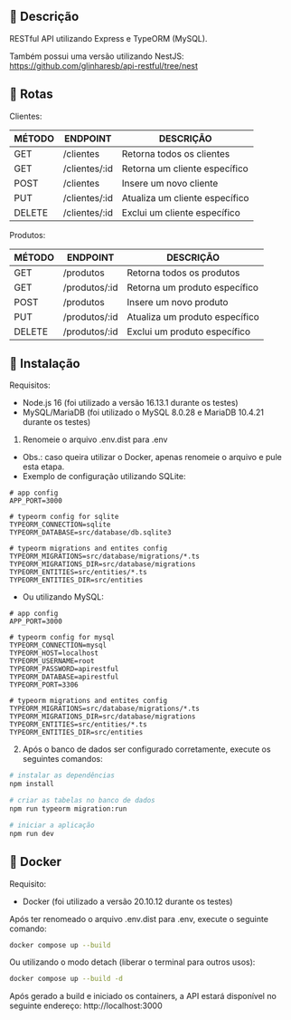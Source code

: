## :book: Descrição

RESTful API utilizando Express e TypeORM (MySQL).

Também possui uma versão utilizando NestJS: https://github.com/glinharesb/api-restful/tree/nest

## :open_file_folder: Rotas

Clientes:

| MÉTODO | ENDPOINT| DESCRIÇÃO|
|-|-|-|
| GET| /clientes| Retorna todos os clientes|
| GET| /clientes/:id| Retorna um cliente específico|
|POST|/clientes|Insere um novo cliente|
|PUT|/clientes/:id|Atualiza um cliente específico|
|DELETE|/clientes/:id|Exclui um cliente específico

Produtos:

| MÉTODO | ENDPOINT| DESCRIÇÃO|
|-|-|-|
| GET| /produtos| Retorna todos os produtos|
| GET| /produtos/:id| Retorna um produto específico|
|POST|/produtos|Insere um novo produto|
|PUT|/produtos/:id|Atualiza um produto específico|
|DELETE|/produtos/:id|Exclui um produto específico

## :rocket: Instalação 

Requisitos:
- Node.js 16 (foi utilizado a versão 16.13.1 durante os testes)
- MySQL/MariaDB (foi utilizado o MySQL 8.0.28 e MariaDB 10.4.21 durante os testes)

1. Renomeie o arquivo .env.dist para .env
- Obs.: caso queira utilizar o Docker, apenas renomeie o arquivo e pule esta etapa.
- Exemplo de configuração utilizando SQLite:

```
# app config
APP_PORT=3000

# typeorm config for sqlite
TYPEORM_CONNECTION=sqlite
TYPEORM_DATABASE=src/database/db.sqlite3

# typeorm migrations and entites config
TYPEORM_MIGRATIONS=src/database/migrations/*.ts
TYPEORM_MIGRATIONS_DIR=src/database/migrations
TYPEORM_ENTITIES=src/entities/*.ts
TYPEORM_ENTITIES_DIR=src/entities
```

- Ou utilizando MySQL:
```
# app config
APP_PORT=3000

# typeorm config for mysql
TYPEORM_CONNECTION=mysql
TYPEORM_HOST=localhost
TYPEORM_USERNAME=root
TYPEORM_PASSWORD=apirestful
TYPEORM_DATABASE=apirestful
TYPEORM_PORT=3306

# typeorm migrations and entites config
TYPEORM_MIGRATIONS=src/database/migrations/*.ts
TYPEORM_MIGRATIONS_DIR=src/database/migrations
TYPEORM_ENTITIES=src/entities/*.ts
TYPEORM_ENTITIES_DIR=src/entities
```

2. Após o banco de dados ser configurado corretamente, execute os seguintes comandos:

```bash
# instalar as dependências
npm install

# criar as tabelas no banco de dados
npm run typeorm migration:run

# iniciar a aplicação
npm run dev
```

## :whale: Docker

Requisito:
- Docker (foi utilizado a versão 20.10.12 durante os testes)

Após ter renomeado o arquivo .env.dist para .env, execute o seguinte comando:

```bash
docker compose up --build
```

Ou utilizando o modo detach (liberar o terminal para outros usos):


```bash
docker compose up --build -d
```

Após gerado a build e iniciado os containers, a API estará disponível no seguinte endereço: http://localhost:3000
